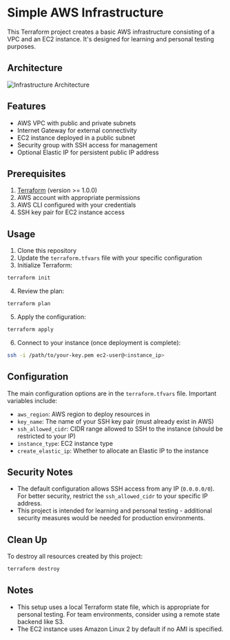 # Simple AWS Infrastructure

This Terraform project creates a basic AWS infrastructure consisting of a VPC and an EC2 instance. It's designed for learning and personal testing purposes.

## Architecture

![Infrastructure Architecture](https://mermaid.ink/img/eyJjb2RlIjoiZ3JhcGggVERcbiAgICBBW0ludGVybmV0XSAtLT58U1NIIEFjY2VzcyB8IEJbSW50ZXJuZXQgR2F0ZXdheV1cbiAgICBCIC0tPiBDW1BvUDogUHVibGljIFN1Ym5ldHNdXG4gICAgQyAtLT4gRFtFQzIgSW5zdGFuY2VdXG4gICAgQyAtLT4gRVtQcml2YXRlIFN1Ym5ldHNdXG4gICAgc3ViZ3JhcGggVlBDXG4gICAgQlxuICAgIENcbiAgICBEXG4gICAgRVxuICAgIGVuZCIsIm1lcm1haWQiOnsidGhlbWUiOiJkZWZhdWx0In19)

## Features

- AWS VPC with public and private subnets
- Internet Gateway for external connectivity
- EC2 instance deployed in a public subnet
- Security group with SSH access for management
- Optional Elastic IP for persistent public IP address

## Prerequisites

1. [Terraform](https://www.terraform.io/downloads.html) (version >= 1.0.0)
2. AWS account with appropriate permissions
3. AWS CLI configured with your credentials
4. SSH key pair for EC2 instance access

## Usage

1. Clone this repository
2. Update the `terraform.tfvars` file with your specific configuration
3. Initialize Terraform:

```bash
terraform init
```

4. Review the plan:

```bash
terraform plan
```

5. Apply the configuration:

```bash
terraform apply
```

6. Connect to your instance (once deployment is complete):

```bash
ssh -i /path/to/your-key.pem ec2-user@<instance_ip>
```

## Configuration

The main configuration options are in the `terraform.tfvars` file. Important variables include:

- `aws_region`: AWS region to deploy resources in
- `key_name`: The name of your SSH key pair (must already exist in AWS)
- `ssh_allowed_cidr`: CIDR range allowed to SSH to the instance (should be restricted to your IP)
- `instance_type`: EC2 instance type
- `create_elastic_ip`: Whether to allocate an Elastic IP to the instance

## Security Notes

- The default configuration allows SSH access from any IP (`0.0.0.0/0`). For better security, restrict the `ssh_allowed_cidr` to your specific IP address.
- This project is intended for learning and personal testing - additional security measures would be needed for production environments.

## Clean Up

To destroy all resources created by this project:

```bash
terraform destroy
```

## Notes

- This setup uses a local Terraform state file, which is appropriate for personal testing. For team environments, consider using a remote state backend like S3.
- The EC2 instance uses Amazon Linux 2 by default if no AMI is specified.
